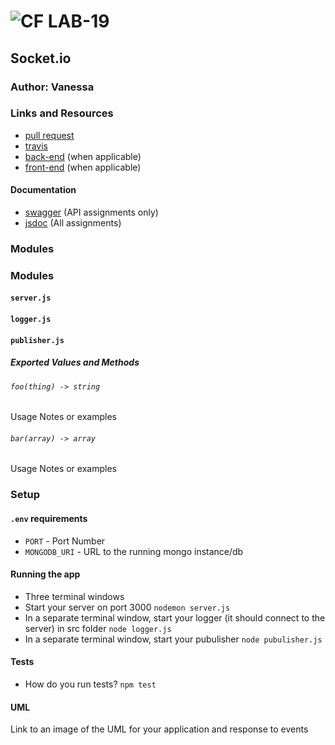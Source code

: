 ![CF](http://i.imgur.com/7v5ASc8.png) LAB-19
=================================================

## Socket.io

### Author: Vanessa

### Links and Resources
* [pull request](https://github.com/401-advanced-javascript-v/lab-19-file/pull/1)
* [travis]()
* [back-end](http://xyz.com) (when applicable)
* [front-end](http://xyz.com) (when applicable)

#### Documentation
* [swagger](http://xyz.com) (API assignments only)
* [jsdoc](http://xyz.com) (All assignments)

### Modules
### Modules

#### `server.js`
#### `logger.js`
#### `publisher.js`


##### Exported Values and Methods

###### `foo(thing) -> string`
Usage Notes or examples

###### `bar(array) -> array`
Usage Notes or examples

### Setup
#### `.env` requirements
* `PORT` - Port Number
* `MONGODB_URI` - URL to the running mongo instance/db

#### Running the app
* Three terminal windows
* Start your server on port 3000
    `nodemon server.js`
* In a separate terminal window, start your logger (it should connect to the server)
    in src folder `node logger.js`
* In a separate terminal window, start your pubulisher
     `node pubulisher.js`
#### Tests
* How do you run tests?
 `npm test`

#### UML
Link to an image of the UML for your application and response to events